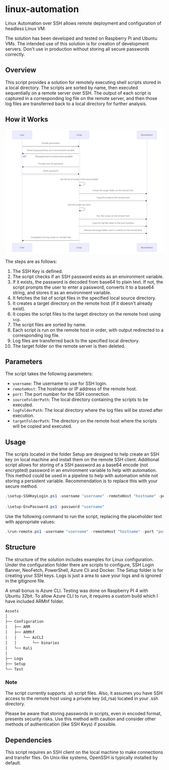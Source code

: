 # linux-automation

Linux Automation over SSH allows remote deployment and configuration of headless Linux VM.

The solution has been developed and tested on Raspberry Pi and Ubuntu VMs. The intended use of this solution is for creation of development servers. Don't use in production without storing all secure passwords correctly.

## Overview

This script provides a solution for remotely executing shell scripts stored in a local directory. The scripts are sorted by name, then executed sequentially on a remote server over SSH. The output of each script is captured in a corresponding log file on the remote server, and then those log files are transferred back to a local directory for further analysis.

## How it Works

![Flow](Assets/small.png)

The steps are as follows:

1. The SSH Key is defined.
2. The script checks if an SSH password exists as an environment variable.
3. If it exists, the password is decoded from base64 to plain text. If not, the script prompts the user to enter a password, converts it to a base64 string, and stores it as an environment variable.
4. It fetches the list of script files in the specified local source directory.
5. It creates a target directory on the remote host (if it doesn't already exist).
6. It copies the script files to the target directory on the remote host using `scp`.
7. The script files are sorted by name.
8. Each script is run on the remote host in order, with output redirected to a corresponding log file.
9. Log files are transferred back to the specified local directory.
10. The target folder on the remote server is then deleted.

## Parameters

The script takes the following parameters:

- `username`: The username to use for SSH login.
- `remoteHost`: The hostname or IP address of the remote host.
- `port`: The port number for the SSH connection.
- `sourceFolderPath`: The local directory containing the scripts to be executed.
- `logFolderPath`: The local directory where the log files will be stored after execution.
- `targetFolderPath`: The directory on the remote host where the scripts will be copied and executed.

## Usage

The scripts located in the folder Setup are designed to help create an SSH key on local machine and install them on the remote SSH client. Additional script allows for storing of a SSH password as a base64 encode (not encrypted) password in an environment variable to help with automation. This method could be used in a pipeline to help with automation while not storing a persistent variable. Recommendation is to replace this with your secure method.

```powershell
.\setup-SSHKeyLogin.ps1 -username "username" -remoteHost "hostname" -port "port"

.\setup-EnvPassword.ps1 -password "username"
```

Use the following command to run the script, replacing the placeholder text with appropriate values:

```powershell
.\run-remote.ps1 -username "username" -remoteHost "hostname" -port "port" -sourceFolderPath "path_to_source" -logFolderPath "path_to_logs" -targetFolderPath "path_to_target_on_remote"
```

## Structure

The structure of the solution includes examples for Linux configuration. Under the configuration folder there are scripts to configure, SSH Login Banner, NeoFetch, PowerShell, Azure Cli and Docker. The Setup folder is for creating your SSH keys. Logs is just a area to save your logs and is ignored in the gitignore file.

A small bonus is Azure CLI. Testing was done on Raspberry PI 4 with Ubuntu 32bit. To allow Azure CLI to run, it requires a custom build which I have included ARMhf folder.

```bash markdown-tree
Assets
│
├── Configuration
│   ├── ARM
│   ├── ARMhf
│   │   └── AzCLI
│   │       └── binaries
│   └── Kali
│
├── Logs
├── Setup
└── Test
```

### Note

The script currently supports .sh script files. Also, it assumes you have SSH access to the remote host using a private key (id_rsa) located in your .ssh directory.

Please be aware that storing passwords in scripts, even in encoded format, presents security risks. Use this method with caution and consider other methods of authentication (like SSH Keys) if possible.

## Dependencies

This script requires an SSH client on the local machine to make connections and transfer files. On Unix-like systems, OpenSSH is typically installed by default.
